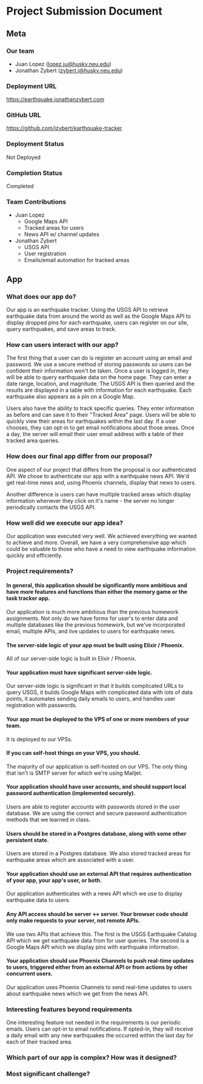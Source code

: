 # Project Submission Document
## Meta
### Our team
- Juan Lopez (lopez.ju@husky.neu.edu)
- Jonathan Zybert (zybert.j@husky.neu.edu)

### Deployment URL
https://earthquake.jonathanzybert.com

### GitHub URL
https://github.com/jzybert/earthquake-tracker

### Deployment Status
Not Deployed

### Completion Status
Completed

### Team Contributions
- Juan Lopez
  - Google Maps API
  - Tracked areas for users
  - News API w/ channel updates
- Jonathan Zybert
  - USGS API
  - User registration
  - Emails/email automation for tracked areas

## App
### What does our app do?
Our app is an earthquake tracker. Using the USGS API to retrieve earthquake 
data from around the world as well as the Google Maps API to display dropped 
pins for each earthquake, users can register on our site, query earthquakes, 
and save areas to track.

### How can users interact with our app?
The first thing that a user can do is register an account using an email and 
password. We use a secure method of storing passwords so users can be 
confident their information won't be taken. Once a user is logged in, 
they will be able to query earthquake data on the home page. They can enter 
a date range, location, and magnitude. The USGS API is then queried and the 
results are displayed in a table with information for each earthquake. Each 
earthquake also appears as a pin on a Google Map.

Users also have the ability to track specific queries. They enter information 
as before and can save it to their "Tracked Area" page. Users will be able to 
quickly view their areas for earthquakes within the last day. If a user 
chooses, they can opt-in to get email notifications about those areas. Once 
a day, the server will email their user email address with a table of their 
tracked area queries.

### How does our final app differ from our proposal?
One aspect of our project that differs from the proposal is our authenticated 
API. We chose to authenticate our app with a earthquake news API. We'd get 
real-time news and, using Phoenix channels, display that news to users.

Another difference is users can have multiple tracked areas which display 
information whenever they click on it's name - the server no longer 
periodically contacts the USGS API.

### How well did we execute our app idea?
Our application was executed very well. We achieved everything we wanted to 
achieve and more. Overall, we have a very comprehensive app which could be 
valuable to those who have a need to view earthquake information quickly 
and efficiently.

### Project requirements?
#### In general, this application should be significantly more ambitious and have more features and functions than either the memory game or the task tracker app.
Our application is much more ambitious than the previous homework assignments. 
Not only do we have forms for user's to enter data and multiple databases like 
the previous homework, but we've incorporated email, multiple APIs, and 
live updates to users for earthquake news.

#### The server-side logic of your app must be built using Elixir / Phoenix.
All of our server-side logic is built in Elixir / Phoenix.

#### Your application must have significant server-side logic.
Our server-side logic is significant in that it builds complicated URLs to 
query USGS, it builds Google Maps with complicated data with lots of data 
points, it automates sending daily emails to users, and handles user 
registration with passwords.

#### Your app must be deployed to the VPS of one or more members of your team.
It is deployed to our VPSs.

#### If you can self-host things on your VPS, you should.
The majority of our application is self-hosted on our VPS. The only thing 
that isn't is SMTP server for which we're using Mailjet.

#### Your application should have user accounts, and should support local password authentication (implemented securely).
Users are able to register accounts with passwords stored in the user 
database. We are using the correct and secure password authentication 
methods that we learned in class.

#### Users should be stored in a Postgres database, along with some other persistent state.
Users are stored in a Postgres database. We also stored tracked areas for 
earthquake areas which are associated with a user.

#### Your application should use an external API that requires authentication of your app, your app's user, or both.
Our application authenticates with a news API which we use to display 
earthquake data to users.

#### Any API access should be server <-> server. Your browser code should only make requests to your server, not remote APIs.
We use two APIs that achieve this. The first is the USGS Earthquake 
Catalog API which we get earthquake data from for user queries. The second 
is a Google Maps API which we display pins with earthquake information.

#### Your application should use Phoenix Channels to push real-time updates to users, triggered either from an external API or from actions by other concurrent users.
Our application uses Phoenix Channels to send real-time updates to users about 
earthquake news which we get from the news API.

### Interesting features beyond requirements
One interesting feature not needed in the requirements is our periodic 
emails. Users can opt-in to email notifications. If opted-in, they will 
receive a daily email with any new earthquakes the occurred within the last 
day for each of their tracked area.

### Which part of our app is complex? How was it designed?

### Most significant challenge?